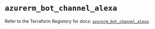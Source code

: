 # `azurerm_bot_channel_alexa`

Refer to the Terraform Registory for docs: [`azurerm_bot_channel_alexa`](https://www.terraform.io/docs/providers/azurerm/r/bot_channel_alexa).
